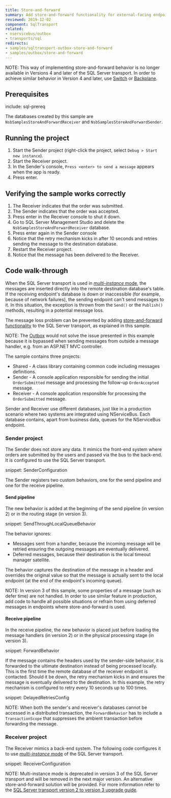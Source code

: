 ```yaml
---
title: Store-and-forward
summary: Add store-and-forward functionality for external-facing endpoints.
reviewed: 2019-12-02
component: SqlTransport
related:
- nservicebus/outbox
- transports/sql
redirects:
- samples/sqltransport-outbox-store-and-forward
- samples/outbox/store-and-forward
---
```


NOTE: This way of implementing store-and-forward behavior is no longer available in Versions 4 and later of the SQL Server transport. In order to achieve similar behavior in Version 4 and later, use [Switch](/samples/router/sql-switch) or [Backplane](/samples/router/backplane).

## Prerequisites

include: sql-prereq

The databases created by this sample are `NsbSamplesStoreAndForwardReceiver` and `NsbSamplesStoreAndForwardSender`.


## Running the project

 1. Start the Sender project (right-click the project, select `Debug > Start new instance`).
 1. Start the Receiver project.
 1. In the Sender's console, `Press <enter> to send a message` appears when the app is ready.
 1. Press enter.


## Verifying the sample works correctly

 1. The Receiver indicates that the order was submitted.
 1. The Sender indicates that the order was accepted.
 1. Press enter in the Receiver console to shut it down.
 1. Go to SQL Server Management Studio and delete the `NsbSamplesStoreAndForwardReceiver` database.
 1. Press enter again in the Sender console
 1. Notice that the retry mechanism kicks in after 10 seconds and retries sending the message to the destination database.
 1. Restart the Receiver project.
 1. Notice that the message has been delivered to the Receiver.


## Code walk-through

When the SQL Server transport is used in [*multi-instance* mode](/transports/sql/deployment-options.md?version=SqlTransportLegacySystemClient_3#multi-instance.md), the messages are inserted directly into the remote destination database's table. If the receiving endpoint's database is down or inaccessible (for example, because of network failures), the sending endpoint can't send messages to it. In this situation, the exception is thrown from the `Send()` or the `Publish()` methods, resulting in a potential message loss.

The message loss problem can be prevented by adding [store-and-forward functionality](/nservicebus/architecture/principles.md#messaging-versus-rpc-message-system-store-and-forward) to the SQL Server transport, as explained in this sample.

NOTE: The [Outbox](/nservicebus/outbox/) would not solve the issue presented in this example because it is bypassed when sending messages from outside a message handler, e.g. from an ASP.NET MVC controller.

The sample contains three projects:

 * Shared - A class library containing common code including messages definitions.
 * Sender - A console application responsible for sending the initial `OrderSubmitted` message and processing the follow-up `OrderAccepted` message.
 * Receiver - A console application responsible for processing the `OrderSubmitted` message.

Sender and Receiver use different databases, just like in a production scenario where two systems are integrated using NServiceBus. Each database contains, apart from business data, queues for the NServiceBus endpoint.


### Sender project

The Sender does not store any data. It mimics the front-end system where orders are submitted by the users and passed via the bus to the back-end. It is configured to use the  SQL Server transport.

snippet: SenderConfiguration

The Sender registers two custom behaviors, one for the send pipeline and one for the receive pipeline.


#### Send pipeline

The new behavior is added at the beginning of the send pipeline (in version 2) or in the routing stage (in version 3).

snippet: SendThroughLocalQueueBehavior

The behavior ignores:

 * Messages sent from a handler, because the incoming message will be retried ensuring the outgoing messages are eventually delivered.
 * Deferred messages, because their destination is the local timeout manager satellite.

The behavior captures the destination of the message in a header and overrides the original value so that the message is actually sent to the local endpoint (at the end of the endpoint's incoming queue).

NOTE: In version 3 of this sample, some properties of a message (such as defer time) are not handled. In order to use similar feature in production, add code to handle all possible situations or refrain from using deferred messages in endpoints where store-and-forward is used.


#### Receive pipeline

In the receive pipeline, the new behavior is placed just before loading the message handlers (in version 2) or in the physical processing stage (in version 3).

snippet: ForwardBehavior

If the message contains the headers used by the sender-side behavior, it is forwarded to the ultimate destination instead of being processed locally. This is the first time the remote database of the receiver endpoint is contacted. Should it be down, the retry mechanism kicks in and ensures the message is eventually delivered to the destination. In this example, the retry mechanism is configured to retry every 10 seconds up to 100 times.

snippet: DelayedRetriesConfig

NOTE: When both the sender's and receiver's databases cannot be accessed in a distributed transaction, the `ForwardBehavior` has to include a `TransactionScope` that suppresses the ambient transaction before forwarding the message.


### Receiver project

The Receiver mimics a back-end system. The following code configures it to use [*multi-instance* mode](/transports/sql/deployment-options.md?version=SqlTransportLegacySystemClient_3#multi-instance.md) of the SQL Server transport.

snippet: ReceiverConfiguration

NOTE: Multi-instance mode is deprecated in version 3 of the SQL Server transport and will be removed in the next major version. An alternative store-and-forward solution will be provided. For more information refer to the [SQL Server transport version 2 to version 3 upgrade guide](/transports/upgrades/sqlserver-2to3.md#namespace-changes-multi-instance-support).
